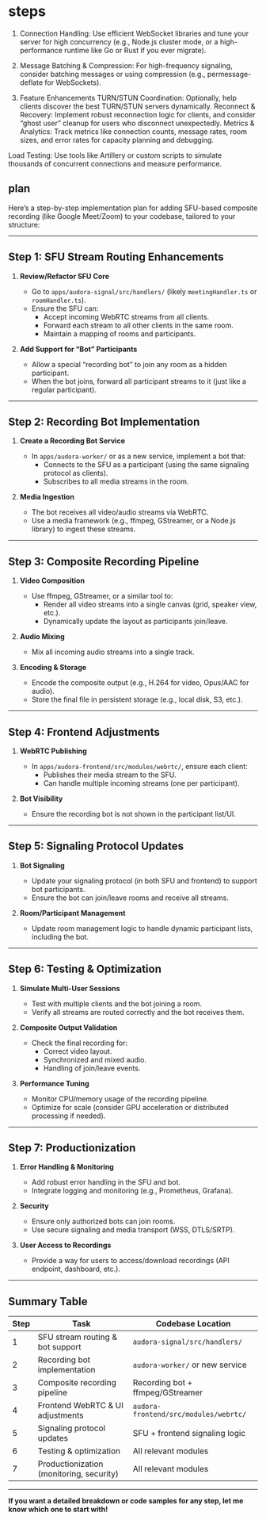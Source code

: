 # steps

1.  Connection Handling:
    Use efficient WebSocket libraries and tune your server for high concurrency (e.g., Node.js cluster mode, or a high-performance runtime like Go or Rust if you ever migrate).

2.  Message Batching & Compression:
    For high-frequency signaling, consider batching messages or using compression (e.g., permessage-deflate for WebSockets).

3.  Feature Enhancements
    TURN/STUN Coordination:
    Optionally, help clients discover the best TURN/STUN servers dynamically.
    Reconnect & Recovery:
    Implement robust reconnection logic for clients, and consider “ghost user” cleanup for users who disconnect unexpectedly.
    Metrics & Analytics:
    Track metrics like connection counts, message rates, room sizes, and error rates for capacity planning and debugging.

Load Testing:
Use tools like Artillery or custom scripts to simulate thousands of concurrent connections and measure performance.

## plan

Here’s a step-by-step implementation plan for adding SFU-based composite recording (like Google Meet/Zoom) to your codebase, tailored to your structure:

---

## **Step 1: SFU Stream Routing Enhancements**

1. **Review/Refactor SFU Core**

   - Go to `apps/audora-signal/src/handlers/` (likely `meetingHandler.ts` or `roomHandler.ts`).
   - Ensure the SFU can:
     - Accept incoming WebRTC streams from all clients.
     - Forward each stream to all other clients in the same room.
     - Maintain a mapping of rooms and participants.

2. **Add Support for “Bot” Participants**
   - Allow a special “recording bot” to join any room as a hidden participant.
   - When the bot joins, forward all participant streams to it (just like a regular participant).

---

## **Step 2: Recording Bot Implementation**

1. **Create a Recording Bot Service**

   - In `apps/audora-worker/` or as a new service, implement a bot that:
     - Connects to the SFU as a participant (using the same signaling protocol as clients).
     - Subscribes to all media streams in the room.

2. **Media Ingestion**
   - The bot receives all video/audio streams via WebRTC.
   - Use a media framework (e.g., ffmpeg, GStreamer, or a Node.js library) to ingest these streams.

---

## **Step 3: Composite Recording Pipeline**

1. **Video Composition**

   - Use ffmpeg, GStreamer, or a similar tool to:
     - Render all video streams into a single canvas (grid, speaker view, etc.).
     - Dynamically update the layout as participants join/leave.

2. **Audio Mixing**

   - Mix all incoming audio streams into a single track.

3. **Encoding & Storage**
   - Encode the composite output (e.g., H.264 for video, Opus/AAC for audio).
   - Store the final file in persistent storage (e.g., local disk, S3, etc.).

---

## **Step 4: Frontend Adjustments**

1. **WebRTC Publishing**

   - In `apps/audora-frontend/src/modules/webrtc/`, ensure each client:
     - Publishes their media stream to the SFU.
     - Can handle multiple incoming streams (one per participant).

2. **Bot Visibility**
   - Ensure the recording bot is not shown in the participant list/UI.

---

## **Step 5: Signaling Protocol Updates**

1. **Bot Signaling**

   - Update your signaling protocol (in both SFU and frontend) to support bot participants.
   - Ensure the bot can join/leave rooms and receive all streams.

2. **Room/Participant Management**
   - Update room management logic to handle dynamic participant lists, including the bot.

---

## **Step 6: Testing & Optimization**

1. **Simulate Multi-User Sessions**

   - Test with multiple clients and the bot joining a room.
   - Verify all streams are routed correctly and the bot receives them.

2. **Composite Output Validation**

   - Check the final recording for:
     - Correct video layout.
     - Synchronized and mixed audio.
     - Handling of join/leave events.

3. **Performance Tuning**
   - Monitor CPU/memory usage of the recording pipeline.
   - Optimize for scale (consider GPU acceleration or distributed processing if needed).

---

## **Step 7: Productionization**

1. **Error Handling & Monitoring**

   - Add robust error handling in the SFU and bot.
   - Integrate logging and monitoring (e.g., Prometheus, Grafana).

2. **Security**

   - Ensure only authorized bots can join rooms.
   - Use secure signaling and media transport (WSS, DTLS/SRTP).

3. **User Access to Recordings**
   - Provide a way for users to access/download recordings (API endpoint, dashboard, etc.).

---

## **Summary Table**

| Step | Task                                     | Codebase Location                     |
| ---- | ---------------------------------------- | ------------------------------------- |
| 1    | SFU stream routing & bot support         | `audora-signal/src/handlers/`         |
| 2    | Recording bot implementation             | `audora-worker/` or new service       |
| 3    | Composite recording pipeline             | Recording bot + ffmpeg/GStreamer      |
| 4    | Frontend WebRTC & UI adjustments         | `audora-frontend/src/modules/webrtc/` |
| 5    | Signaling protocol updates               | SFU + frontend signaling logic        |
| 6    | Testing & optimization                   | All relevant modules                  |
| 7    | Productionization (monitoring, security) | All relevant modules                  |

---

**If you want a detailed breakdown or code samples for any step, let me know which one to start with!**
